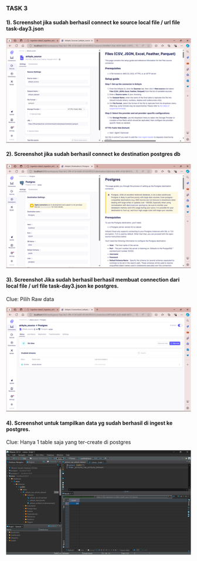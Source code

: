 ### TASK 3

#### 1). Screenshot jika sudah berhasil connect ke source local file / url file task-day3.json

![alt text](<Screenshot 2024-07-25 021923.png>)


#### 2). Screenshot jika sudah berhasil connect ke destination postgres db

![alt text](<Screenshot 2024-07-25 023839.png>)

#### 3). Screenshot Jika sudah berhasil berhasil membuat connection dari local file / url file task-day3.json ke postgres.
Clue: Pilih Raw data

![alt text](image.png)


#### 4). Screenshot untuk tampilkan data yg sudah berhasil di ingest ke postgres.
Clue: Hanya 1 table saja yang ter-create di postgres

![alt text](image-1.png)

